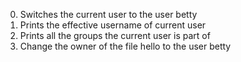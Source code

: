 0. Switches the current user to the user betty
1. Prints the effective username of current user
2. Prints all the groups the current user is part of
3. Change the owner of the file hello to the user betty

